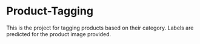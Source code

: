 # Product-Tagging
This is the project for tagging products based on their category. Labels are predicted for the product image provided.

